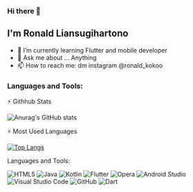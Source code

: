 ### Hi there 👋

## I'm Ronald Liansugihartono

- 🌱 I’m currently learning Flutter and mobile developer
- 💬 Ask me about ... Anything
- 📫 How to reach me: dm instagram @ronald_kokoo

### Languages and Tools:


:zap: Githhub Stats

![Anurag's GitHub stats](https://github-readme-stats.vercel.app/api?username=RonwasHere&show_icons=true&theme=radical)

:zap: Most Used Languages

[![Top Langs](https://github-readme-stats.vercel.app/api/top-langs/?username=RonwasHere&layout=compact)](https://github.com/anuraghazra/github-readme-stats)

Languages and Tools:

![HTML5](https://img.shields.io/badge/html5-%23E34F26.svg?style=for-the-badge&logo=html5&logoColor=white)
![Java](https://img.shields.io/badge/java-%23ED8B00.svg?style=for-the-badge&logo=java&logoColor=white)
![Kotlin](https://img.shields.io/badge/kotlin-%230095D5.svg?style=for-the-badge&logo=kotlin&logoColor=white)
![Flutter](https://img.shields.io/badge/Flutter-%2302569B.svg?style=for-the-badge&logo=Flutter&logoColor=white)
![Opera](https://img.shields.io/badge/Opera-FF1B2D?style=for-the-badge&logo=Opera&logoColor=white)
![Android Studio](https://img.shields.io/badge/Android%20Studio-3DDC84.svg?style=for-the-badge&logo=android-studio&logoColor=white)
![Visual Studio Code](https://img.shields.io/badge/Visual_Studio_Code-0078D4?style=for-the-badge&logo=visual%20studio%20code&logoColor=white)
![GitHub](https://img.shields.io/badge/GitHub-100000?style=for-the-badge&logo=github&logoColor=white)
![Dart](https://img.shields.io/badge/Dart-0175C2?style=for-the-badge&logo=dart&logoColor=white)

